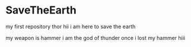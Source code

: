 # SaveTheEarth
my first repository
thor
hii
i am here to save the earth

my weapon is hammer
i am the god of thunder
once i lost my hammer
hiii

